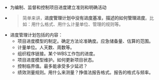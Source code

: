 - 为编制、监督和控制项目进度建立准则和明确活动
- > 简单来讲，**进度管理计划中没有进度基准，描述的如何管理进度**。比如：用什么格式、用什么计量单位、管理的规则等。
- 进度管理计划包括的内容：
	- 项目进度模型的制定。确定方法论准确度。应急储备量、估算的范围。
	- 计量单位。人天数、周数等。
	- 组织程序链接。某个WBS工作包的进度。
	- 项目进度模型维护。如何更新项目状态。
	- 控制临界值。最多能承受多少延迟？
	- 绩效测量规则。用什么来测量？挣值法报告格式。报告的格式与频率。